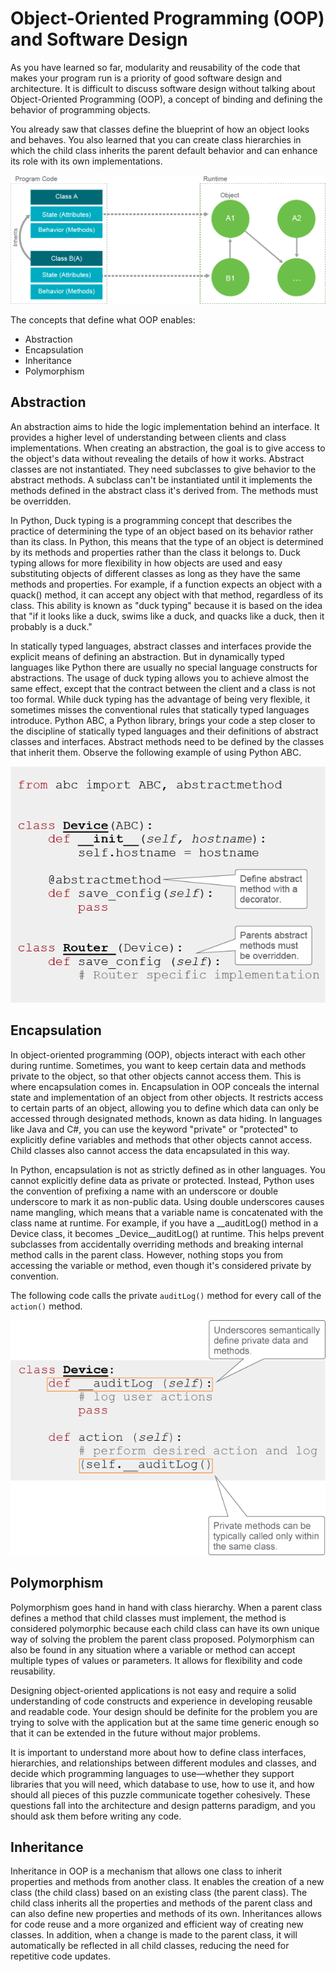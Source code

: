 
# Object-Oriented Programming (OOP) and Software Design

As you have learned so far, modularity and reusability of the code that makes your program run is a priority of good software design and architecture. It is difficult to discuss software design without talking about Object-Oriented Programming (OOP), a concept of binding and defining the behavior of programming objects.

You already saw that classes define the blueprint of how an object looks and behaves. You also learned that you can create class hierarchies in which the child class inherits the parent default behavior and can enhance its role with its own implementations.

![alt text](../Images/DEVASC_1-0-0_Architecture_and_Design_Patterns_001.png)

The concepts that define what OOP enables:
 - Abstraction
 - Encapsulation
 - Inheritance
 - Polymorphism


## Abstraction

An abstraction aims to hide the logic implementation behind an interface. It provides a higher level of understanding between clients and class implementations. When creating an abstraction, the goal is to give access to the object's data without revealing the details of how it works. Abstract classes are not instantiated. They need subclasses to give behavior to the abstract methods. A subclass can't be instantiated until it implements the methods defined in the abstract class it's derived from. The methods must be overridden.

In Python, Duck typing is a programming concept that describes the practice of determining the type of an object based on its behavior rather than its class. In Python, this means that the type of an object is determined by its methods and properties rather than the class it belongs to. Duck typing allows for more flexibility in how objects are used and easy substituting objects of different classes as long as they have the same methods and properties. For example, if a function expects an object with a quack() method, it can accept any object with that method, regardless of its class. This ability is known as "duck typing" because it is based on the idea that "if it looks like a duck, swims like a duck, and quacks like a duck, then it probably is a duck."

In statically typed languages, abstract classes and interfaces provide the explicit means of defining an abstraction. But in dynamically typed languages like Python there are usually no special language constructs for abstractions. The usage of duck typing allows you to achieve almost the same effect, except that the contract between the client and a class is not too formal. While duck typing has the advantage of being very flexible, it sometimes misses the conventional rules that statically typed languages introduce. Python ABC, a Python library, brings your code a step closer to the discipline of statically typed languages and their definitions of abstract classes and interfaces. Abstract methods need to be defined by the classes that inherit them. Observe the following example of using Python ABC.

![alt text](../Images/DEVASC_1-0-0_Architecture_and_Design_Patterns_002.png)

## Encapsulation

In object-oriented programming (OOP), objects interact with each other during runtime. Sometimes, you want to keep certain data and methods private to the object, so that other objects cannot access them. This is where encapsulation comes in. Encapsulation in OOP conceals the internal state and implementation of an object from other objects. It restricts access to certain parts of an object, allowing you to define which data can only be accessed through designated methods, known as data hiding. In languages like Java and C#, you can use the keyword "private" or "protected" to explicitly define variables and methods that other objects cannot access. Child classes also cannot access the data encapsulated in this way.

In Python, encapsulation is not as strictly defined as in other languages. You cannot explicitly define data as private or protected. Instead, Python uses the convention of prefixing a name with an underscore or double underscore to mark it as non-public data. Using double underscores causes name mangling, which means that a variable name is concatenated with the class name at runtime. For example, if you have a __auditLog() method in a Device class, it becomes _Device__auditLog() at runtime. This helps prevent subclasses from accidentally overriding methods and breaking internal method calls in the parent class. However, nothing stops you from accessing the variable or method, even though it's considered private by convention.

The following code calls the private `auditLog()` method for every call of the `action()` method.

![alt text](../Images/DEVASC_1-0-0_Architecture_and_Design_Patterns_003.png)

## Polymorphism

Polymorphism goes hand in hand with class hierarchy. When a parent class defines a method that child classes must implement, the method is considered polymorphic because each child class can have its own unique way of solving the problem the parent class proposed. Polymorphism can also be found in any situation where a variable or method can accept multiple types of values or parameters. It allows for flexibility and code reusability.

Designing object-oriented applications is not easy and require a solid understanding of code constructs and experience in developing reusable and readable code. Your design should be definite for the problem you are trying to solve with the application but at the same time generic enough so that it can be extended in the future without major problems.

It is important to understand more about how to define class interfaces, hierarchies, and relationships between different modules and classes, and decide which programming languages to use—whether they support libraries that you will need, which database to use, how to use it, and how should all pieces of this puzzle communicate together cohesively. These questions fall into the architecture and design patterns paradigm, and you should ask them before writing any code.

## Inheritance

Inheritance in OOP is a mechanism that allows one class to inherit properties and methods from another class. It enables the creation of a new class (the child class) based on an existing class (the parent class). The child class inherits all the properties and methods of the parent class and can also define new properties and methods of its own. Inheritances allows for code reuse and a more organized and efficient way of creating new classes. In addition, when a change is made to the parent class, it will automatically be reflected in all child classes, reducing the need for repetitive code updates.
